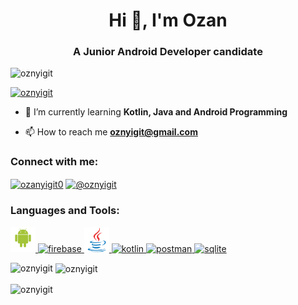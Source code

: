<h1 align="center">Hi 👋, I'm Ozan</h1>
<h3 align="center">A Junior Android Developer candidate</h3>

<p align="left"> <img src="https://komarev.com/ghpvc/?username=oznyigit&label=Profile%20views&color=0e75b6&style=flat" alt="oznyigit" /> </p>

<p align="left"> <a href="https://github.com/ryo-ma/github-profile-trophy"><img src="https://github-profile-trophy.vercel.app/?username=oznyigit" alt="oznyigit" /></a> </p>

- 🌱 I’m currently learning **Kotlin, Java and Android Programming**

- 📫 How to reach me **oznyigit@gmail.com**

<h3 align="left">Connect with me:</h3>
<p align="left">
<a href="https://linkedin.com/in/ozanyigit0" target="blank"><img align="center" src="https://raw.githubusercontent.com/rahuldkjain/github-profile-readme-generator/master/src/images/icons/Social/linked-in-alt.svg" alt="ozanyigit0" height="30" width="40" /></a>
<a href="https://medium.com/@oznyigit" target="blank"><img align="center" src="https://raw.githubusercontent.com/rahuldkjain/github-profile-readme-generator/master/src/images/icons/Social/medium.svg" alt="@oznyigit" height="30" width="40" /></a>
</p>

<h3 align="left">Languages and Tools:</h3>
<p align="left"> <a href="https://developer.android.com" target="_blank" rel="noreferrer"> <img src="https://raw.githubusercontent.com/devicons/devicon/master/icons/android/android-original-wordmark.svg" alt="android" width="40" height="40"/> </a> <a href="https://firebase.google.com/" target="_blank" rel="noreferrer"> <img src="https://www.vectorlogo.zone/logos/firebase/firebase-icon.svg" alt="firebase" width="40" height="40"/> </a> <a href="https://www.java.com" target="_blank" rel="noreferrer"> <img src="https://raw.githubusercontent.com/devicons/devicon/master/icons/java/java-original.svg" alt="java" width="40" height="40"/> </a> <a href="https://kotlinlang.org" target="_blank" rel="noreferrer"> <img src="https://www.vectorlogo.zone/logos/kotlinlang/kotlinlang-icon.svg" alt="kotlin" width="40" height="40"/> </a> <a href="https://postman.com" target="_blank" rel="noreferrer"> <img src="https://www.vectorlogo.zone/logos/getpostman/getpostman-icon.svg" alt="postman" width="40" height="40"/> </a> <a href="https://www.sqlite.org/" target="_blank" rel="noreferrer"> <img src="https://www.vectorlogo.zone/logos/sqlite/sqlite-icon.svg" alt="sqlite" width="40" height="40"/> </a> </p>

<p><img align="left" src="https://github-readme-stats.vercel.app/api/top-langs?username=oznyigit&show_icons=true&locale=en&layout=compact" alt="oznyigit" /></p>

<p>&nbsp;<img align="center" src="https://github-readme-stats.vercel.app/api?username=oznyigit&show_icons=true&locale=en" alt="oznyigit" /></p>

<p><img align="center" src="https://github-readme-streak-stats.herokuapp.com/?user=oznyigit&" alt="oznyigit" /></p>
